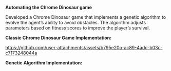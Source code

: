 **Automating the Chrome Dinosaur game**

Developed a Chrome Dinosaur game that implements a genetic algorithm to evolve the agent’s ability to avoid obstacles. The algorithm adjusts parameters based on fitness scores to improve the player’s survival.


**Classic Chrome Dinosaur Game Implementation:**

https://github.com/user-attachments/assets/b795e20a-ac89-4adc-b03c-c7173248044a

**Genetic Algorithm Implementation:**
